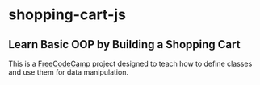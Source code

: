 # shopping-cart-js

## Learn Basic OOP by Building a Shopping Cart

This is a [FreeCodeCamp](https://www.freecodecamp.org/learn/javascript-algorithms-and-data-structures-v8/#learn-basic-oop-by-building-a-shopping-cart) project designed to teach how to define classes and use them for data manipulation.  